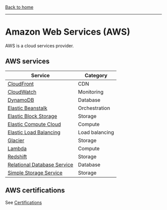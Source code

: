 [Back to home](../README.md)

---

# Amazon Web Services (AWS)

AWS is a cloud services provider.

## AWS services

| Service | Category |
| ------- | -------- |
| [CloudFront](services/cloudfront.md) | CDN |
| [CloudWatch](services/cloudwatch.md) | Monitoring |
| [DynamoDB](services/dynamodb.md) | Database |
| [Elastic Beanstalk](services/elastic-beanstalk.md) | Orchestration |
| [Elastic Block Storage](services/ebs.md) | Storage |
| [Elastic Compute Cloud](services/ec2.md) | Compute |
| [Elastic Load Balancing](services/elb.md) | Load balancing |
| [Glacier](services/glacier.md) | Storage |
| [Lambda](services/lambda.md) | Compute |
| [Redshift](services/redshift.md) | Storage |
| [Relational Database Service](services/rds.md) | Database |
| [Simple Storage Service](services/s3.md) | Storage |

## AWS certifications

See [Certifications](../certs/README.md)

